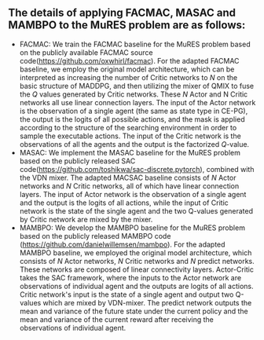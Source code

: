 ## The details of applying FACMAC, MASAC and MAMBPO to the MuRES problem are as follows:

- FACMAC: We train the FACMAC baseline for the MuRES problem based on the publicly available FACMAC source code(https://github.com/oxwhirl/facmac). For the adapted FACMAC baseline, we employ the original model architecture, which can be interpreted as increasing the number of Critic networks to $N$ on the basic structure of MADDPG, and then utilizing the mixer of QMIX to fuse the $Q$ values generated by Critic networks. These $N$ Actor and N Critic networks all use linear connection layers. The input of the Actor network is the observation of a single agent (the same as state type in CE-PG), the output is the logits of all possible actions, and the mask is applied according to the structure of the searching environment in order to sample the executable actions. The input of the Critic network is the observations of all the agents and the output is the factorized $Q$-value.
- MASAC: We implement the MASAC baseline for the MuRES problem based on the publicly released SAC code(https://github.com/toshikwa/sac-discrete.pytorch), combined with the VDN mixer. The adapted MACSAC baseline consists of $N$ Actor networks and $N$ Critic networks, all of which have linear connection layers. The input of Actor network is the observation of a single agent and the output is the logits of all actions, while the input of Critic network is the state of the single agent and the two Q-values generated by Critic network are mixed by the mixer.
- MAMBPO: We develop the MAMBPO baseline for the MuRES problem based on the publicly released MAMBPO code (https://github.com/danielwillemsen/mambpo). For the adapted MAMBPO baseline, we employed the original model architecture, which consists of $N$ Actor networks, $N$ Critic networks and $N$ predict networks. These networks are composed of linear connectivity layers. Actor-Critic takes the SAC framework, where the inputs to the Actor network are observations of individual agent and the outputs are logits of all actions. Critic network's input is the state of a single agent and output two Q-values which are mixed by VDN-mixer. The predict network outputs the mean and variance of the future state under the current policy and the mean and variance of the current reward after receiving the observations of individual agent.
